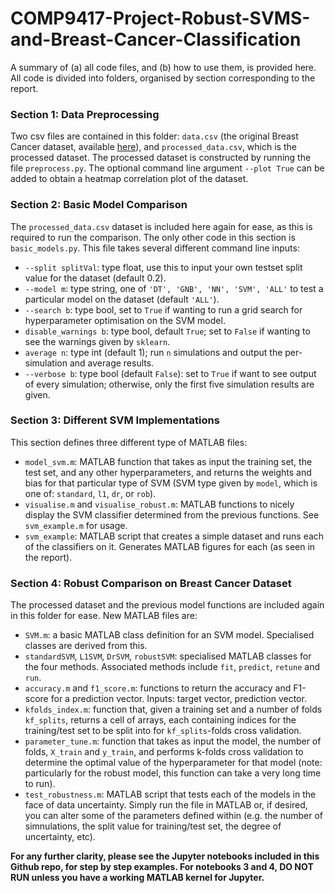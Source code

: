 # COMP9417-Project-Robust-SVMS-and-Breast-Cancer-Classification

A summary of (a) all code files, and (b) how to use them, is provided here. All code is divided into folders, organised by section corresponding to the report. 

### Section 1: Data Preprocessing

Two csv files are contained in this folder: ``data.csv`` (the original Breast Cancer dataset, available [here](https://www.kaggle.com/uciml/breast-cancer-wisconsin-data)), and ``processed_data.csv``, which is the processed dataset. 
The processed dataset is constructed by running the file ``preprocess.py``. The optional command line argument ``--plot True`` can be added to obtain a heatmap correlation plot of the dataset.

### Section 2: Basic Model Comparison
The ``processed_data.csv`` dataset is included here again for ease, as this is required to run the comparison. The only other code in this section is ``basic_models.py``. This file takes several different command line inputs:
- ``--split splitVal``: type float, use this to input your own testset split value for the dataset (default 0.2).
- ``--model m``: type string, one of ``'DT', 'GNB', 'NN', 'SVM', 'ALL'`` to test a particular model on the dataset (default ``'ALL'``). 
- ``--search b``: type bool, set to ``True`` if wanting to run a grid search for hyperparameter optimisation on the SVM model. 
- ``disable_warnings b``: type bool, default ``True``; set to ``False`` if wanting to see the warnings given by ``sklearn``. 
- ``average n``: type int (default 1); run ``n`` simulations and output the per-simulation and average results. 
- ``--verbose b``: type bool (default ``False``): set to ``True`` if want to see output of every simulation; otherwise, only the first five simulation results are given.

### Section 3: Different SVM Implementations
This section defines three different type of MATLAB files:
- ``model_svm.m``: MATLAB function that takes as input the training set, the test set, and any other hyperparameters, and returns the weights and bias for that particular type of SVM (SVM type given by ``model``, which is one of: ``standard``, ``l1``, ``dr``, or ``rob``). 
- ``visualise.m`` and ``visualise_robust.m``: MATLAB functions to nicely display the SVM classifier determined from the previous functions. See ``svm_example.m`` for usage.
- ``svm_example``: MATLAB script that creates a simple dataset and runs each of the classifiers on it. Generates MATLAB figures for each (as seen in the report). 

### Section 4: Robust Comparison on Breast Cancer Dataset
The processed dataset and the previous model functions are included again in this folder for ease. New MATLAB files are:
- ``SVM.m``: a basic MATLAB class definition for an SVM model. Specialised classes are derived from this.
- ``standardSVM``, ``L1SVM``, ``DrSVM``, ``robustSVM``: specialised MATLAB classes for the four methods. Associated methods include ``fit``, ``predict``, ``retune`` and ``run``. 
- ``accuracy.m`` and ``f1_score.m``: functions to return the accuracy and F1-score for a prediction vector. Inputs: target vector, prediction vector.
- ``kfolds_index.m``: function that, given a training set and a number of folds ``kf_splits``, returns a cell of arrays, each containing indices for the training/test set to be split into for ``kf_splits``-folds cross validation.
- ``parameter_tune.m``: function that takes as input the model, the number of folds, ``X_train`` and ``y_train``, and performs k-folds cross validation to determine the optimal value of the hyperparameter for that model (note: particularly for the robust model, this function can take a very long time to run). 
- ``test_robustness.m``: MATLAB script that tests each of the models in the face of data uncertainty. Simply run the file in MATLAB or, if desired, you can alter some of the parameters defined within (e.g. the number of simnulations, the split value for training/test set, the degree of uncertainty, etc). 

**For any further clarity, please see the Jupyter notebooks included in this Github repo, for step by step examples. For notebooks 3 and 4, DO NOT RUN unless you have a working MATLAB kernel for Jupyter.** 
